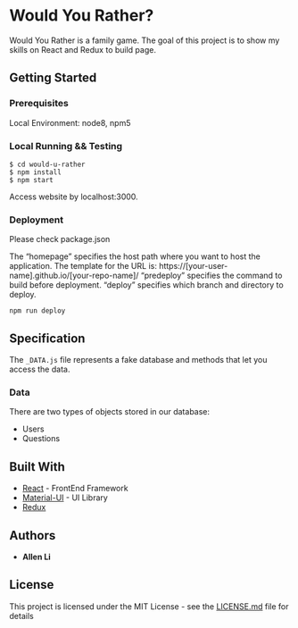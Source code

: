 # Would You Rather?

Would You Rather is a family game. The goal of this project is to show my skills on React and Redux to build page.

## Getting Started

### Prerequisites

Local Environment: node8, npm5

### Local Running && Testing

```
$ cd would-u-rather
$ npm install
$ npm start
```

Access website by localhost:3000.

### Deployment

Please check package.json

The “homepage” specifies the host path where you want to host the application. 
The template for the URL is: 
https://[your-user-name].github.io/[your-repo-name]/
“predeploy” specifies the command to build before deployment.
“deploy” specifies which branch and directory to deploy.

```
npm run deploy
```

## Specification

The `_DATA.js` file represents a fake database and methods that let you access the data. 

### Data

There are two types of objects stored in our database:

* Users
* Questions

## Built With

* [React](https://reactjs.org/) - FrontEnd Framework
* [Material-UI](https://material-ui.com/) - UI Library
* [Redux](https://redux.js.org/)

## Authors

* **Allen Li** 

## License

This project is licensed under the MIT License - see the [LICENSE.md](LICENSE.md) file for details